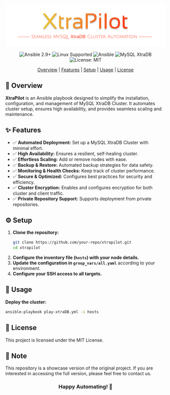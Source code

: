 ![XtraPilot](img/xtra2.png)
<p align="center">
  <img src="https://img.shields.io/badge/Ansible-2.9%2B-blue" alt="Ansible 2.9+" />
  <img src="https://img.shields.io/badge/Linux-Supported-green" alt="Linux Supported" />
    <img src="https://img.shields.io/badge/ansible-automation-blue" alt="Ansible">
  <img src="https://img.shields.io/badge/MySQL-XtraDB-orange" alt="MySQL XtraDB" />
  <img src="https://img.shields.io/badge/License-MIT-lightgrey" alt="License: MIT" />
</p>


<p align="center">
    <a href="#-overview">Overview</a> | <a href="#-features">Features</a> | <a href="#-setup">Setup</a> | <a href="#-usage">Usage</a> | <a href="#-license">License</a>
</p>


## 🌟 **Overview**  
 <b>XtraPilot</b> is an Ansible playbook designed to simplify the installation, configuration, and management of MySQL XtraDB Cluster. It automates cluster setup, ensures high availability, and provides seamless scaling and maintenance.


## ✨ Features

- ✅ **Automated Deployment:** Set up a MySQL XtraDB Cluster with minimal effort.
- ✅ **High Availability:** Ensures a resilient, self-healing cluster.
- ✅ **Effortless Scaling:** Add or remove nodes with ease.
- ✅ **Backup & Restore:** Automated backup strategies for data safety.
- ✅ **Monitoring & Health Checks:** Keep track of cluster performance.
- ✅ **Secure & Optimized:** Configures best practices for security and efficiency.
- ✅ **Cluster Encryption:** Enables and configures encryption for both cluster and client traffic.
- ✅ **Private Repository Support:** Supports deployment from private repositories.

## ⚙️ Setup

1. **Clone the repository:**
   ```bash
   git clone https://github.com/your-repo/xtrapilot.git
   cd xtrapilot
   ```
2. **Configure the inventory file (`hosts`) with your node details.**
3. **Update the configuration in `group_vars/all.yaml`** according to your environment.
4. **Configure your SSH access to all targets.**

## 🚀 Usage

**Deploy the cluster:**
   ```sh
   ansible-playbook play-xtraDB.yml -i hosts
   ```

## 📝 License

This project is licensed under the MIT License.

## 📢 **Note**

This repository is a showcase version of the original project. If you are interested in accessing the full version, please feel free to contact us.


<h3 align=center> Happy Automating! 🎉 </h3>

